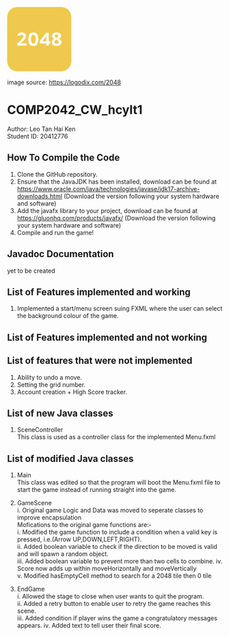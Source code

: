 <img height="150" src="src/logo.png" width="150"/>  

image source: https://logodix.com/2048

# COMP2042_CW_hcylt1

Author: Leo Tan Hai Ken  
Student ID: 20412776  

## How To Compile the Code  
1. Clone the GitHub repository. 
2. Ensure that the JavaJDK has been installed, download can be found at https://www.oracle.com/java/technologies/javase/jdk17-archive-downloads.html
   (Download the version following your system hardware and software)
3. Add the javafx library to your project, download can be found at https://gluonhq.com/products/javafx/
   (Download the version following your system hardware and software)
4. Compile and run the game!

## Javadoc Documentation
yet to be created

## List of Features implemented and working

1. Implemented a start/menu screen suing FXML where the user can select the background colour of the game.

## List of Features implemented and not working

## List of features that were not implemented
1. Ability to undo a move.
2. Setting the grid number.
3. Account creation + High Score tracker.

## List of new Java classes
1. SceneController  
This class is used as a controller class for the implemented Menu.fxml 

## List of modified Java classes

1. Main  
 This class was edited so that the program will boot the Menu.fxml file to start the game instead of running straight into the game.

2. GameScene   
i. Original game Logic and Data was moved to seperate classes to improve encapsulation  
Mofications to the original game functions are:-  
i. Modified the game function to include a condition when a valid key is pressed, i.e.(Arrow UP,DOWN,LEFT,RIGHT).   
ii. Added boolean variable to check if the direction to be moved is valid and will spawn a random object.  
iii. Added boolean variable to prevent more than two cells to combine.
iv. Score now adds up within moveHorizontally and moveVertically  
v. Modified hasEmptyCell method to search for a 2048 tile then 0 tile 

3. EndGame  
i. Allowed the stage to close when user wants to quit the program.  
ii. Added a retry button to enable user to retry the game reaches this scene.  
iii. Added condition if player wins the game a congratulatory messages appears.
iv. Added text to tell user their final score.